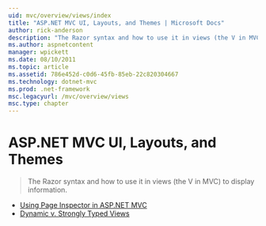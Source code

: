 ```yaml
---
uid: mvc/overview/views/index
title: "ASP.NET MVC UI, Layouts, and Themes | Microsoft Docs"
author: rick-anderson
description: "The Razor syntax and how to use it in views (the V in MVC) to display information."
ms.author: aspnetcontent
manager: wpickett
ms.date: 08/10/2011
ms.topic: article
ms.assetid: 786e452d-c0d6-45fb-85eb-22c820304667
ms.technology: dotnet-mvc
ms.prod: .net-framework
msc.legacyurl: /mvc/overview/views
msc.type: chapter
---
```

ASP.NET MVC UI, Layouts, and Themes
====================
> The Razor syntax and how to use it in views (the V in MVC) to display information.


- [Using Page Inspector in ASP.NET MVC](using-page-inspector-in-aspnet-mvc.md)
- [Dynamic v. Strongly Typed Views](dynamic-v-strongly-typed-views.md)